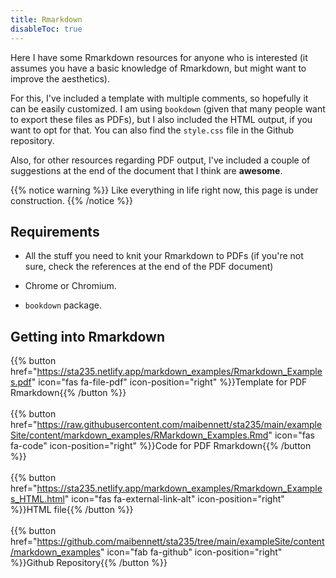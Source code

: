```yaml
---
title: Rmarkdown
disableToc: true
---
```


Here I have some Rmarkdown resources for anyone who is interested (it assumes you have a basic knowledge of Rmarkdown, but might want to improve the aesthetics). 

For this, I've included a template with multiple comments, so hopefully it can be easily customized. I am using `bookdown` (given that many people want to export these files as PDFs), but I also included the HTML output, if you want to opt for that. You can also find the `style.css` file in the Github repository.

Also, for other resources regarding PDF output, I've included a couple of suggestions at the end of the document that I think are **awesome**.

{{% notice warning %}}
Like everything in life right now, this page is under construction.
{{% /notice %}}

## Requirements

- All the stuff you need to knit your Rmarkdown to PDFs (if you're not sure, check the references at the end of the PDF document)

- Chrome or Chromium.

- `bookdown` package.

## Getting into Rmarkdown

{{% button href="https://sta235.netlify.app/markdown_examples/Rmarkdown_Examples.pdf" icon="fas fa-file-pdf" icon-position="right" %}}Template for PDF Rmarkdown{{% /button %}}
<br>
<br>
{{% button href="https://raw.githubusercontent.com/maibennett/sta235/main/exampleSite/content/markdown_examples/RMarkdown_Examples.Rmd" icon="fas fa-code" icon-position="right" %}}Code for PDF Rmarkdown{{% /button %}}
<br>
<br>
{{% button href="https://sta235.netlify.app/markdown_examples/Rmarkdown_Examples_HTML.html" icon="fas fa-external-link-alt" icon-position="right" %}}HTML file{{% /button %}} 
<br>
<br>
{{% button href="https://github.com/maibennett/sta235/tree/main/exampleSite/content/markdown_examples" icon="fab fa-github" icon-position="right" %}}Github Repository{{% /button %}} 
